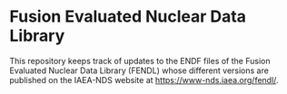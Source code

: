 # Fusion Evaluated Nuclear Data Library

This repository keeps track of updates to the
ENDF files of the Fusion Evaluated Nuclear Data Library (FENDL)
whose different versions are published on the
IAEA-NDS website at <https://www-nds.iaea.org/fendl/>.
